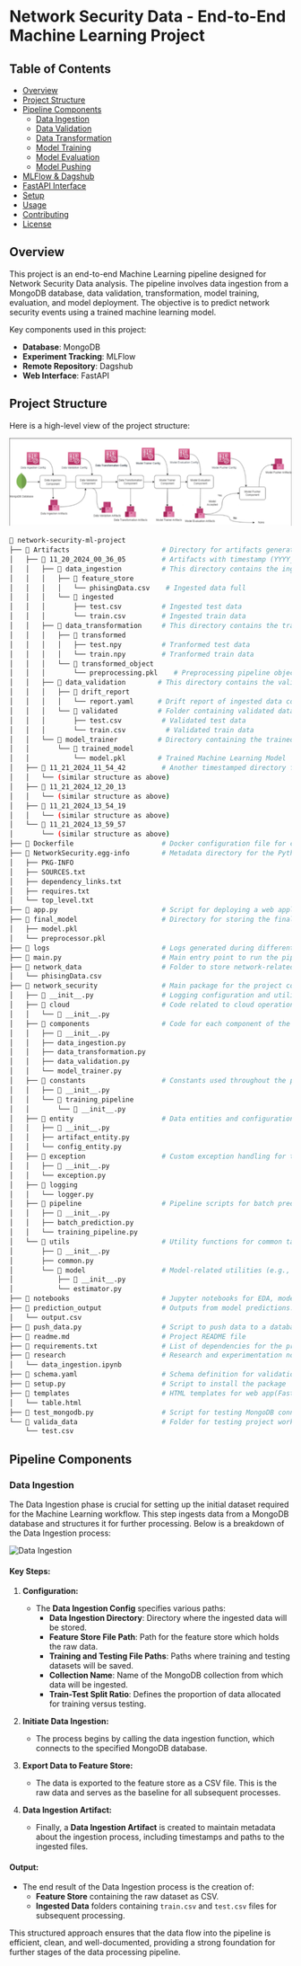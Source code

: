# Network Security Data - End-to-End Machine Learning Project

## Table of Contents
- [Overview](#overview)
- [Project Structure](#project-structure)
- [Pipeline Components](#pipeline-components)
  - [Data Ingestion](#data-ingestion)
  - [Data Validation](#data-validation)
  - [Data Transformation](#data-transformation)
  - [Model Training](#model-training)
  - [Model Evaluation](#model-evaluation)
  - [Model Pushing](#model-pushing)
- [MLFlow & Dagshub](#mlflow--dagshub)
- [FastAPI Interface](#fastapi-interface)
- [Setup](#setup)
- [Usage](#usage)
- [Contributing](#contributing)
- [License](#license)

## Overview
This project is an end-to-end Machine Learning pipeline designed for Network Security Data analysis. The pipeline involves data ingestion from a MongoDB database, data validation, transformation, model training, evaluation, and model deployment. The objective is to predict network security events using a trained machine learning model.

Key components used in this project:
- **Database**: MongoDB
- **Experiment Tracking**: MLFlow
- **Remote Repository**: Dagshub
- **Web Interface**: FastAPI

## Project Structure
Here is a high-level view of the project structure:

![Project Structure](https://github.com/vanshbansal986/Network-Security-ML/blob/main/images2/project_structure.png)

```bash
📂 network-security-ml-project
├── 📂 Artifacts                       # Directory for artifacts generated during training runs
│   ├── 📂 11_20_2024_00_36_05         # Artifacts with timestamp (YYYY_MM_DD_HH_MM_SS)
│   │   ├── 📂 data_ingestion          # This directory contains the ingested data from MongoDB
│   │   │   ├── 📂 feature_store
│   │   │   │   └── phisingData.csv    # Ingested data full 
│   │   │   └── 📂 ingested
│   │   │       ├── test.csv          # Ingested test data
│   │   │       └── train.csv         # Ingested train data
│   │   ├── 📂 data_transformation     # This directory contains the transformed ingested data in numpy array format and preprocessor object.
│   │   │   ├── 📂 transformed
│   │   │   │   ├── test.npy          # Tranformed test data
│   │   │   │   └── train.npy         # Tranformed train data
│   │   │   └── 📂 transformed_object
│   │   │       └── preprocessing.pkl    # Preprocessing pipeline object
│   │   ├── 📂 data_validation        # This directory contains the validated data and validation reports.
│   │   │   ├── 📂 drift_report    
│   │   │   │   └── report.yaml      # Drift report of ingested data compared to previous data
│   │   │   └── 📂 validated          # Folder containing validated data
│   │   │       ├── test.csv          # Validated test data
│   │   │       └── train.csv          # Validated train data
│   │   └── 📂 model_trainer          # Directory containing the trained Machine Learning model
│   │       └── 📂 trained_model
│   │           └── model.pkl        # Trained Machine Learning Model
│   ├── 📂 11_21_2024_11_54_42         # Another timestamped directory for artifacts
│   │   └── (similar structure as above)
│   ├── 📂 11_21_2024_12_20_13
│   │   └── (similar structure as above)
│   ├── 📂 11_21_2024_13_54_19
│   │   └── (similar structure as above)
│   └── 📂 11_21_2024_13_59_57
│       └── (similar structure as above)
├── 📜 Dockerfile                      # Docker configuration file for containerizing the application
├── 📂 NetworkSecurity.egg-info        # Metadata directory for the Python package
│   ├── PKG-INFO
│   ├── SOURCES.txt
│   ├── dependency_links.txt
│   ├── requires.txt
│   └── top_level.txt
├── 📜 app.py                          # Script for deploying a web application (using FastAPI)
├── 📂 final_model                     # Directory for storing the final trained model and preprocessing object.
│   ├── model.pkl
│   └── preprocessor.pkl
├── 📂 logs                            # Logs generated during different runs for monitoring
├── 📜 main.py                         # Main entry point to run the pipeline or trigger components
├── 📂 network_data                    # Folder to store network-related datasets
│   └── phisingData.csv
├── 📂 network_security                # Main package for the project containing source code
│   ├── 📜 __init__.py                 # Logging configuration and utilities
│   ├── 📂 cloud                       # Code related to cloud operations (Not yet implemented)
│   │   └── 📜 __init__.py
│   ├── 📂 components                  # Code for each component of the pipeline
│   │   ├── 📜 __init__.py
│   │   ├── data_ingestion.py
│   │   ├── data_transformation.py
│   │   ├── data_validation.py
│   │   └── model_trainer.py
│   ├── 📂 constants                   # Constants used throughout the project
│   │   ├── 📜 __init__.py
│   │   └── 📂 training_pipeline
│   │       └── 📜 __init__.py
│   ├── 📂 entity                      # Data entities and configuration entities for the pipeline
│   │   ├── 📜 __init__.py
│   │   ├── artifact_entity.py
│   │   └── config_entity.py
│   ├── 📂 exception                   # Custom exception handling for the project
│   │   ├── 📜 __init__.py
│   │   └── exception.py
│   ├── 📂 logging                     
│   │   └── logger.py
│   ├── 📂 pipeline                    # Pipeline scripts for batch prediction and training
│   │   ├── 📜 __init__.py
│   │   ├── batch_prediction.py
│   │   └── training_pipeline.py
│   └── 📂 utils                       # Utility functions for common tasks
│       ├── 📜 __init__.py
│       ├── common.py
│       └── 📂 model                   # Model-related utilities (e.g., saving, loading)
│           ├── 📜 __init__.py
│           └── estimator.py
├── 📂 notebooks                       # Jupyter notebooks for EDA, model experiments, etc.
├── 📂 prediction_output               # Outputs from model predictions.
│   └── output.csv
├── 📜 push_data.py                    # Script to push data to a database or storage system
├── 📜 readme.md                       # Project README file
├── 📜 requirements.txt                # List of dependencies for the project
├── 📂 research                        # Research and experimentation notebooks
│   └── data_ingestion.ipynb
├── 📜 schema.yaml                     # Schema definition for validation of datasets
├── 📜 setup.py                        # Script to install the package
├── 📂 templates                       # HTML templates for web app(FastAPI)
│   └── table.html
├── 📜 test_mongodb.py                 # Script for testing MongoDB connections
└── 📂 valida_data                     # Folder for testing project working on FastAPI web app.
    └── test.csv

```

## Pipeline Components

### Data Ingestion

The Data Ingestion phase is crucial for setting up the initial dataset required for the Machine Learning workflow. This step ingests data from a MongoDB database and structures it for further processing. Below is a breakdown of the Data Ingestion process:

![Data Ingestion](https://your-image-url-here)

#### Key Steps:

1. **Configuration:**
   - The **Data Ingestion Config** specifies various paths:
     - **Data Ingestion Directory**: Directory where the ingested data will be stored.
     - **Feature Store File Path**: Path for the feature store which holds the raw data.
     - **Training and Testing File Paths**: Paths where training and testing datasets will be saved.
     - **Collection Name**: Name of the MongoDB collection from which data will be ingested.
     - **Train-Test Split Ratio**: Defines the proportion of data allocated for training versus testing.
2. **Initiate Data Ingestion:**
   - The process begins by calling the data ingestion function, which connects to the specified MongoDB database.

3. **Export Data to Feature Store:**
   - The data is exported to the feature store as a CSV file. This is the raw data and serves as the baseline for all subsequent processes.
4. **Data Ingestion Artifact:**
   - Finally, a **Data Ingestion Artifact** is created to maintain metadata about the ingestion process, including timestamps and paths to the ingested files.

#### Output:
- The end result of the Data Ingestion process is the creation of:
  - **Feature Store** containing the raw dataset as CSV.
  - **Ingested Data** folders containing `train.csv` and `test.csv` files for subsequent processing.

This structured approach ensures that the data flow into the pipeline is efficient, clean, and well-documented, providing a strong foundation for further stages of the data processing pipeline.
